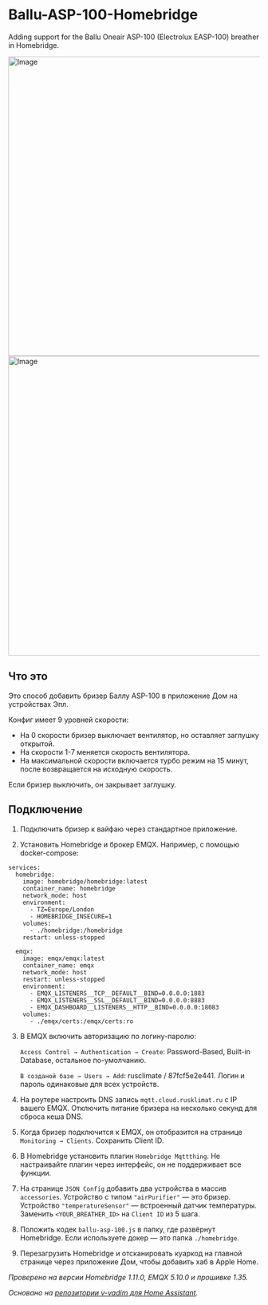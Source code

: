 # Ballu-ASP-100-Homebridge
Adding support for the Ballu Oneair ASP-100 (Electrolux EASP-100) breather in Homebridge.

<img height="600" alt="Image" src="https://github.com/user-attachments/assets/0c365a95-f051-4560-a2e9-c8bd3b46729a" />
<img height="600" alt="Image" src="https://github.com/user-attachments/assets/f57bd71a-87d1-46e3-919d-15f6f17b841d" />


## Что это
Это способ добавить бризер Баллу ASP-100 в приложение Дом на устройствах Эпл.

Конфиг имеет 9 уровней скорости:
- На 0 скорости бризер выключает вентилятор, но оставляет заглушку открытой.
- На скорости 1-7 меняется скорость вентилятора.
- На максимальной скорости включается турбо режим на 15 минут, после возвращается на исходную скорость.

Если бризер выключить, он закрывает заглушку.


## Подключение
1. Подключить бризер к вайфаю через стандартное приложение.

2. Установить Homebridge и брокер EMQX. Например, с помощью docker-compose:
```
services:
  homebridge:
    image: homebridge/homebridge:latest
    container_name: homebridge
    network_mode: host
    environment:
      - TZ=Europe/London
      - HOMEBRIDGE_INSECURE=1
    volumes:
      - ./homebridge:/homebridge
    restart: unless-stopped

  emqx:
    image: emqx/emqx:latest
    container_name: emqx
    network_mode: host
    restart: unless-stopped
    environment:
      - EMQX_LISTENERS__TCP__DEFAULT__BIND=0.0.0.0:1883
      - EMQX_LISTENERS__SSL__DEFAULT__BIND=0.0.0.0:8883
      - EMQX_DASHBOARD__LISTENERS__HTTP__BIND=0.0.0.0:18083
    volumes:
      - ./emqx/certs:/emqx/certs:ro
```

3. В EMQX включить авторизацию по логину-паролю:

   `Access Control → Authentication → Create`: Password-Based, Built-in Database, остальное по-умолчанию.

   `В созданой базе → Users → Add`: rusclimate / 87fcf5e2e441. Логин и пароль одинаковые для всех устройств.


4. На роутере настроить DNS запись `mqtt.cloud.rusklimat.ru` c IP вашего EMQX. Отключить питание бризера на несколько секунд для сброса кеша DNS.

5. Когда бризер подключится к EMQX, он отобразится на странице `Monitoring → Clients`. Сохранить Client ID.

6. В Homebridge установить плагин `Homebridge Mqttthing`. Не настраивайте плагин через интерфейс, он не поддерживает все функции.

7. На странице `JSON Config` добавить два устройства в массив `accessories`. Устройство с типом `"airPurifier"` — это бризер. Устройство `"temperatureSensor"` — встроенный датчик температуры. Заменить `<YOUR_BREATHER_ID>` на `Client ID` из 5 шага.

8. Положить кодек `ballu-asp-100.js` в папку, где развёрнут Homebridge. Если используете докер — это папка `./homebridge`.

9. Перезагрузить Homebridge и отсканировать куаркод на главной странице через приложение Дом, чтобы добавить хаб в Apple Home.


_Проверено на версии Homebridge 1.11.0, EMQX 5.10.0 и прошивке 1.35._

_Основано на [репозитории v-vadim для Home Assistant](https://github.com/v-vadim/Ballu_ASP-100/tree/main)._ 
